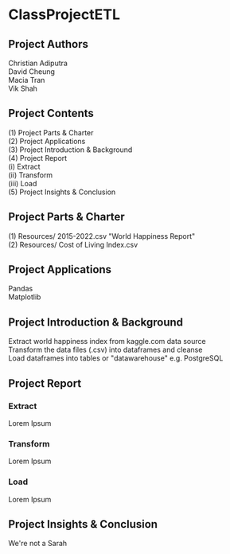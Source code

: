 # ClassProjectETL

## Project Authors

Christian Adiputra\
David Cheung\
Macia Tran\
Vik Shah

## Project Contents
(1) Project Parts & Charter\
(2) Project Applications\
(3) Project Introduction & Background\
(4) Project Report\
  (i)   Extract\
  (ii)  Transform\
  (iii) Load\
(5) Project Insights & Conclusion

## Project Parts & Charter

(1) Resources/ 2015-2022.csv "World Happiness Report"\
(2) Resources/ Cost of Living Index.csv

## Project Applications

Pandas\
Matplotlib

## Project Introduction & Background

Extract world happiness index from kaggle.com data source\
Transform the data files (.csv) into dataframes and cleanse\
Load dataframes into tables or "datawarehouse" e.g. PostgreSQL

## Project Report

### Extract

Lorem Ipsum

### Transform

Lorem Ipsum

### Load

Lorem Ipsum

## Project Insights & Conclusion

We're not a Sarah
